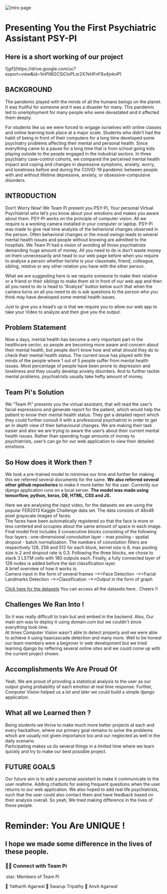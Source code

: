 ![Intro page](https://drive.google.com/uc?export=view&id=1XH3i7_4bbk1zE4XhImlhdGWnvT7lZr0F)
<h1>Presenting You the First Psychiatric Assistant PSY-PI</h1>
<h2>Here is a short working of our project</h2>
![gif](https://drive.google.com/uc?export=view&id=1mPliBGCSiCloPLsr2X7eHFnF8x4jnknP)
<h2>BACKGROUND</h2>
<p>
The pandemic played with the minds of all the humans beings on the planet. It was fruitful for someone and it was a disaster for many. This pandemic led to unemployment for many people who were devastated and it affected them deeply.

For students like us we were forced to engage ourselves with online classes and online learning took place at a major scale. Students who didn’t had the habit of being in front of their computers for a long time developed some psychiatry problems affecting their mental and personal health. Since everything came to a pause for a long time that is from school going kids playing outside to the people engaged in the industrial sectors. In three psychiatry case-control cohorts, we compared the perceived mental health impact and coping and changes in depressive symptoms, anxiety, worry, and loneliness before and during the COVID-19 pandemic between people with and without lifetime depressive, anxiety, or obsessive-compulsive disorders.
</p>
<h2>INTRODUCTION</h2>
<p>
Don’t Worry Now! We Team Pi present you PSY-Pi, Your personal Virtual Psychiatrist who let’s you know about your emotions and makes you aware about them. PSY-Pi works on the principle of computer vision. All we require is a working camera installed in your computer or laptop. PSY-Pi was made to give real time analysis of the behavioral changes observed in the person. Often behavioral changes or the mood swings leads to several mental health issues and people without knowing are admitted to the hospitals. We Team Pi had a vision of avoiding all those psychiatrists demanding huge amount of money. All you need to do is don’t waste money on them unnecessarily and head to our web page before when you require to analyse a person whether he/she is your classmate, friend, colleague, sibling, relative or any other relation you have with the other person.<br>

What we are suggesting here is we require someone to make their relative or a friend or their siblings to make them sit in front of our web app and then all you need to do is head to “Analyze” button below such that when the camera turns on all you need to do is ask questions to the person who you think may have developed some mental health issues.<br>

Just to give you a head’s up is that we require you to allow our web app to take your Video to analyze and then give you the output.
<p>
<h2>Problem Statement</h2>
<p>
Now a days, mental health has become a very important part in the healthcare sector, so people are becoming more aware and concern about their mental health, but people don’t know how and what should they do to check their mental health status. The current issue has played with the minds of the people where 1 out of 5 people suffer from mental health issues. Most percentage of people have been prone to depression and loneliness and they usually develop anxiety disorders. And to further tackle mental problems, psychiatrists usually take hefty amount of money.
</p>
<h2>Team Pi's Solution</h2>
<p>
We “Team Pi” presents you the virtual assistant, that will read the user’s facial expressions and generate report for the patient, which would help the patient to know their mental health status. They get a detailed report which they could further consult it with a professional psychiatrist in order to get an in depth view of their behavioural changes. We are making their task easier and also we are trying to aware the user’s about their current mental health issues. Rather than spending huge amounts of money to psychiatrists, user’s can go for our web application to view their detailed emotions.
</p>
<h2>So How does it Work then ?</h2>
<p>
We took a pre-trained model to minimise our time and further for making this we referred several documents for the same. <b>We also referred several other github repositories</b> to make it more better for the user. Currently our django application runs on a local server. <b>The model was made using tensorflow, python, keras, DB, HTML, CSS and JS.</b>

Here we are analysing the input video, for the datasets we are using the popular FER2013 Kaggle Challenge data set. The data consists of 48x48 pixel grayscale images of faces. <br>
The faces have been automatically registered so that the face is more or less centered and occupies about the same amount of space in each image.<br>
Final model first includes 3 consecutive blocks consisting of the following four layers : one-dimensional convolution layer - max pooling - spatial dropout - batch normalization. The numbers of convolution filters are respectively 128, 256 and 512 for each block, kernel size is 8, max pooling size is 2 and dropout rate is 0.3. Following the three blocks, we chose to stack 3 LSTM cells with 180 outputs each. Finally, a fully connected layer of 128 nodes is added before the last classification layer.<br>
A brief overview of how it works is:<br>
Camera input in the form of several frames -->>Face Detection -->>Facial Landmarks Detection -->>Classification -->>Output in the form of graph


[Click here for the datasets](https://drive.google.com/drive/folders/1MfXn-GFqrw1LRZ1Y3bEZXoJbu8iQIAEN?usp=sharing)
You can access all the datasets here.. Cheers !!

</p>
<h2>Challenges We Ran Into ! </h2>
<p>So it was really difficult to train but and embed in the backend. Also, Our main aim was to deploy it using domain.com but we couldn't since everything took time.<br>
At times Computer Vision wasn't able to detect properly and we were able to achieve it using haarcascade detection and many more. Well to be honest our team members were a beginner in web development but we tried learning django by reffering several online sites and we could come up with the current project shown.</p>

<h2>Accomplishments We Are Proud Of</h2>
<p>Yeah, We are proud of providing a statistical analysis to the user as our output giving probability of each emotion at real time response. Further, Computer Vision helped us a lot and later we could build a simple django application.</p>
<h2>What all we Learned then ?</h2>
<p>Being students we thrive to make much more better projects at each and every hackathon, where our primary goal remains to solve the problems which are usually not given importance too and our neglected as well in the daily scenario. <br>
Participating makes us do several things in a limited time where we learn quickly and try to make our best possible project.</p>
<h2>FUTURE GOALS</h2>
<p>
Our future aim is to add a personal assistant to make it communicate to the user realtime. Adding chatbots for asking frequent questions when the user returns to our web application. We also hoped to add real life psychiatrists, such that the user could also contact them and have feedback based on their analysis overall. So yeah, We tried making difference in the lives of these people.
</p>
<h1>Reminder: You Are UNIQUE !</h1>
<h2>I hope we made some difference in the lives of these people.</h2>

<h3> 🤝🏻 Connect with Team Pi </h3>
:star: Members of Team Pi

:brain: Yatharth Agarwal
:brain: Swarup Tripathy
:brain: Anvit Agarwal
